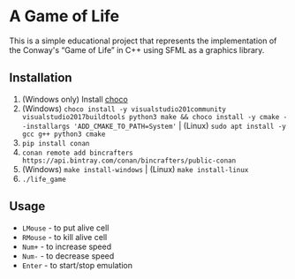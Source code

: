 # A Game of Life
This is a simple educational project that represents the implementation of the Conway's “Game of Life” in C++ using SFML as a graphics library.

## Installation
1. (Windows only) Install [choco](https://chocolatey.org/docs/installation)
2. (Windows) `choco install -y visualstudio201community visualstudio2017buildtools python3 make && choco install -y cmake --installargs 'ADD_CMAKE_TO_PATH=System'` | (Linux) `sudo apt install -y gcc g++ python3 cmake`  
3. `pip install conan`
4. `conan remote add bincrafters https://api.bintray.com/conan/bincrafters/public-conan`
5. (Windows) `make install-windows` | (Linux) `make install-linux`
6. `./life_game`

## Usage  
- `LMouse` - to put alive cell
- `RMouse` - to kill alive cell
- `Num+` - to increase speed
- `Num-` - to decrease speed
- `Enter` - to start/stop emulation
